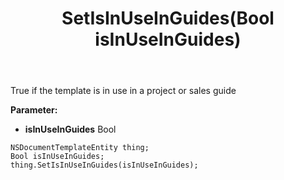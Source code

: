 ﻿---
uid: crmscript_ref_NSDocumentTemplateEntity_SetIsInUseInGuides
title: SetIsInUseInGuides(Bool isInUseInGuides)
intellisense: NSDocumentTemplateEntity.SetIsInUseInGuides
keywords: NSDocumentTemplateEntity, GetIsInUseInGuides
so.topic: reference
---

True if the template is in use in a project or sales guide

**Parameter:** 
 - **isInUseInGuides** Bool

```crmscript
NSDocumentTemplateEntity thing;
Bool isInUseInGuides;
thing.SetIsInUseInGuides(isInUseInGuides);
```

